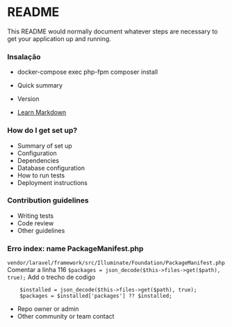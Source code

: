 # README #

This README would normally document whatever steps are necessary to get your application up and running.

### Insalação ###
* docker-compose exec php-fpm composer install

* Quick summary
* Version
* [Learn Markdown](https://bitbucket.org/tutorials/markdowndemo)

### How do I get set up? ###

* Summary of set up
* Configuration
* Dependencies
* Database configuration
* How to run tests
* Deployment instructions

### Contribution guidelines ###

* Writing tests
* Code review
* Other guidelines

### Erro index: name PackageManifest.php  ###

``` vendor/laravel/framework/src/Illuminate/Foundation/PackageManifest.php ```
Comentar a linha 116
``` $packages = json_decode($this->files->get($path), true); ```
Add o trecho de codigo
``` 
    $installed = json_decode($this->files->get($path), true);
    $packages = $installed['packages'] ?? $installed;
```
* Repo owner or admin
* Other community or team contact